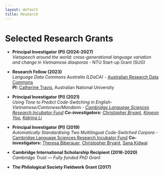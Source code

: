 ```yaml
---
layout: default
title: Research
---
```


# Selected Research Grants

- **Principal Investigator (PI) (2024-2027)**  
_Vietspeech around the world: cross-generational language variation and change in Vietnamese diasporas_ - NTU Start-up Grant (SUG)

- **Research Fellow (2023)**  
  _Language Data Commons Australia (LDaCA)_ - [Australian Research Data Commons](https://ardc.edu.au/project/language-data-commons-of-australia/)  
  **PI:** [Catherine Travis](https://researchportalplus.anu.edu.au/en/persons/catherine-travis), Australian National University

- **Principal Investigator (PI) (2021)**  
  _Using Tone to Predict Code-Switching in English-Vietnamese/Cantonese/Mandarin_ - _[Cambridge Language Sciences Research Incubator Fund](https://www.languagesciences.cam.ac.uk/incubator)_
  _**Co-investigators:** [Christopher Bryant](https://chrisjbryant.github.io/), [Kayeon Yoo](https://www.phonetics.mmll.cam.ac.uk/staff/kayeon-yoo), [Katrina Li](https://www.phonetics.mmll.cam.ac.uk/staff/kechunkatrina-li)_  
  
- **Principal Investigator (PI) (2019)**  
  _Automatically Standardising Two Multilingual Code-Switched Corpora_ - [Cambridge Language Sciences Research Incubator Fund](https://www.languagesciences.cam.ac.uk/incubator) 
  **Co-investigators:** [Theresa Biberauer](https://www.mmll.cam.ac.uk/dr-theresa-biberauer), [Christopher Bryant](https://chrisjbryant.github.io/), [Sana Kidwai](https://sanakidwai.github.io/)  
 
- **Cambridge International Scholarship Recipient (2016-2020)**  
  _Cambridge Trust — Fully funded PhD Grant_

- **The Philological Society Fieldwork Grant (2017)**
